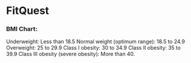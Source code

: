 # FitQuest

### BMI Chart:
Underweight: Less than 18.5
Normal weight (optimum range): 18.5 to 24.9
Overweight: 25 to 29.9
Class I obesity: 30 to 34.9
Class II obesity: 35 to 39.9
Class III obesity (severe obesity): More than 40.
